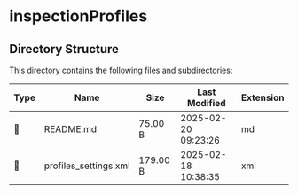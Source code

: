 # inspectionProfiles

## Directory Structure

This directory contains the following files and subdirectories:

| Type | Name | Size | Last Modified | Extension |
|------|------|------|---------------|-----------|
| 📄 | README.md | 75.00 B | 2025-02-20 09:23:26 | md |
| 📄 | profiles_settings.xml | 179.00 B | 2025-02-18 10:38:35 | xml |
